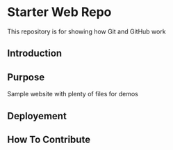 # Starter Web Repo

This repository is for showing how Git and GitHub work

## Introduction

## Purpose

Sample website with plenty of files for demos

## Deployement

## How To Contribute
